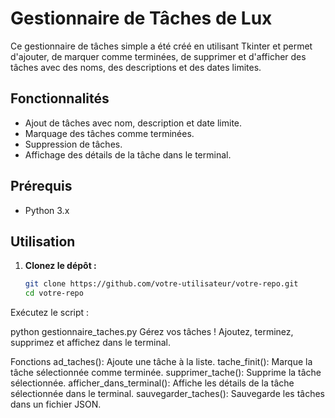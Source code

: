 # Gestionnaire de Tâches de Lux

Ce gestionnaire de tâches simple a été créé en utilisant Tkinter et permet d'ajouter, de marquer comme terminées, de supprimer et d'afficher des tâches avec des noms, des descriptions et des dates limites.

## Fonctionnalités

- Ajout de tâches avec nom, description et date limite.
- Marquage des tâches comme terminées.
- Suppression de tâches.
- Affichage des détails de la tâche dans le terminal.

## Prérequis

- Python 3.x

## Utilisation

1. **Clonez le dépôt :**

   ```bash
   git clone https://github.com/votre-utilisateur/votre-repo.git
   cd votre-repo
Exécutez le script :

python gestionnaire_taches.py
Gérez vos tâches ! Ajoutez, terminez, supprimez et affichez dans le terminal.

Fonctions
ad_taches(): Ajoute une tâche à la liste.
tache_finit(): Marque la tâche sélectionnée comme terminée.
supprimer_tache(): Supprime la tâche sélectionnée.
afficher_dans_terminal(): Affiche les détails de la tâche sélectionnée dans le terminal.
sauvegarder_taches(): Sauvegarde les tâches dans un fichier JSON.
